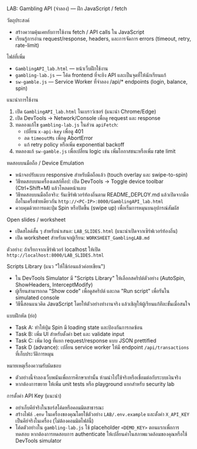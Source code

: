 LAB: Gambling API (จำลอง) — ฝึก JavaScript / fetch

วัตถุประสงค์
- สร้างความคุ้นเคยกับการใช้งาน fetch / API calls ใน JavaScript
- เรียนรู้การอ่าน request/response, headers, และการจัดการ errors (timeout, retry, rate-limit)

ไฟล์ที่เพิ่ม
- `GamblingAPI_lab.html` — หน้าเว็บฝึกใช้งาน
- `gambling-lab.js` — โค้ด frontend ที่จะยิง API และเป็นจุดที่ให้นักเรียนแก้
- `sw-gamble.js` — Service Worker ที่จำลอง /api/* endpoints (login, balance, spin)

แนะนำการใช้งาน
1. เปิด `GamblingAPI_lab.html` ในเบราว์เซอร์ (แนะนำ Chrome/Edge)
2. เปิด DevTools -> Network/Console เพื่อดู request และ response
3. ทดลองแก้ไข `gambling-lab.js` ในส่วน `apiFetch`:
   - เปลี่ยน `x-api-key` เพื่อดู 401
   - ลด `timeoutMs` เพื่อดู AbortError
   - แก้ retry policy หรือเพิ่ม exponential backoff
4. ทดลองแก้ `sw-gamble.js` เพื่อเปลี่ยน logic เช่น เพิ่มโอกาสชนะหรือเพิ่ม rate limit

ทดสอบบนมือถือ / Device Emulation
- หน้าจอปรับแบบ responsive สำหรับมือถือแล้ว (touch overlay และ swipe-to-spin)
- วิธีทดสอบบนเครื่องเดสก์ท็อป: เปิด DevTools → Toggle device toolbar (Ctrl+Shift+M) แล้วโหลดหน้าแลบ
- วิธีทดสอบบนมือถือจริง: รันเซิร์ฟเวอร์ท้องถิ่นตาม README_DEPLOY.md แล้วเปิดจากมือถือในเครือข่ายเดียวกัน `http://<PC-IP>:8000/GamblingAPI_lab.html`
- ควบคุมด้วยการแตะปุ่ม Spin หรือปัดขึ้น (swipe up) เพื่อเริ่มการหมุนบนอุปกรณ์สัมผัส

Open slides / worksheet
- เปิดสไลด์สั้น ๆ สำหรับนำเสนอ: `LAB_SLIDES.html` (แนะนำเปิดจากเซิร์ฟเวอร์ท้องถิ่น)
- เปิด worksheet สำหรับแจกผู้เรียน: `WORKSHEET_GamblingLAB.md`

ตัวอย่าง: ถ้าเรียกจากเซิร์ฟเวอร์ localhost ให้เปิด
`http://localhost:8000/LAB_SLIDES.html`


Scripts Library (แนว "ให้ใช้ก่อนแล้วค่อยเขียน")
- ใน DevTools Simulator มี "Scripts Library" ให้เลือกสคริปต์ตัวอย่าง (AutoSpin, ShowHeaders, InterceptModify)
- ผู้เรียนสามารถกด "Show code" เพื่อดูสคริปต์ และกด "Run script" เพื่อรันใน simulated console
- วิธีนี้สอนแนวคิด JavaScript โดยให้ตัวอย่างทำงานจริง แล้วเชิญให้ผู้เรียนแก้ทีละขั้นเมื่อสนใจ

แบบฝึกหัด (ย่อ)
- Task A: ทำให้ปุ่ม Spin มี loading state และป้องกันการกดซ้อน
- Task B: เพิ่ม UI สำหรับตั้งค่า bet และ validate input
- Task C: เพิ่ม log ที่แยก request/response แบบ JSON prettified
- Task D (advance): เปลี่ยน service worker ให้มี endpoint `/api/transactions` ที่เก็บประวัติการหมุน

หมายเหตุเรื่องความรับผิดชอบ
- ตัวอย่างนี้จำลองเว็บพนันเพื่อการศึกษาเท่านั้น ห้ามนำไปใช้จริงหรือเชื่อมต่อกับระบบเงินจริง
- หากต้องการขยาย ให้เพิ่ม unit tests หรือ playground แยกสำหรับ security lab

การตั้งค่า API Key (แนะนำ)
- อย่าเก็บคีย์จริงในซอร์สโค้ดหรือคอมมิตสาธารณะ
- สร้างไฟล์ `.env` ในเครื่องของคุณโดยใช้ตัวอย่าง `LAB/.env.example` และตั้งค่า `X_API_KEY` เป็นคีย์จริงในเครื่อง (ไม่ต้องคอมมิตไฟล์นี้)
- โค้ดตัวอย่างใน `gambling-lab.js` ใช้ placeholder `<DEMO_KEY>` ตอนแรกเพื่อการทดสอบ หากต้องการทดสอบการ authenticate ให้เปลี่ยนค่าในสภาพแวดล้อมของคุณหรือใช้ DevTools simulator


